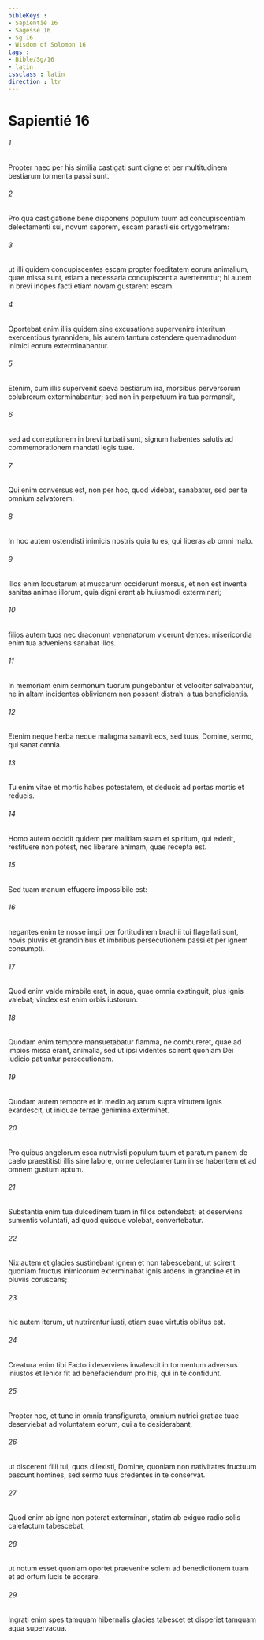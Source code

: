 ```yaml
---
bibleKeys : 
- Sapientié 16
- Sagesse 16
- Sg 16
- Wisdom of Solomon 16
tags : 
- Bible/Sg/16
- latin
cssclass : latin
direction : ltr
---
```


# Sapientié 16

###### 1
Propter haec per his similia castigati sunt digne et per multitudinem bestiarum tormenta passi sunt.
###### 2
Pro qua castigatione bene disponens populum tuum ad concupiscentiam delectamenti sui, novum saporem, escam parasti eis ortygometram:
###### 3
ut illi quidem concupiscentes escam propter foeditatem eorum animalium, quae missa sunt, etiam a necessaria concupiscentia averterentur; hi autem in brevi inopes facti etiam novam gustarent escam.
###### 4
Oportebat enim illis quidem sine excusatione supervenire interitum exercentibus tyrannidem, his autem tantum ostendere quemadmodum inimici eorum exterminabantur.
###### 5
Etenim, cum illis supervenit saeva bestiarum ira, morsibus perversorum colubrorum exterminabantur; sed non in perpetuum ira tua permansit,
###### 6
sed ad correptionem in brevi turbati sunt, signum habentes salutis ad commemorationem mandati legis tuae.
###### 7
Qui enim conversus est, non per hoc, quod videbat, sanabatur, sed per te omnium salvatorem.
###### 8
In hoc autem ostendisti inimicis nostris quia tu es, qui liberas ab omni malo.
###### 9
Illos enim locustarum et muscarum occiderunt morsus, et non est inventa sanitas animae illorum, quia digni erant ab huiusmodi exterminari;
###### 10
filios autem tuos nec draconum venenatorum vicerunt dentes: misericordia enim tua adveniens sanabat illos.
###### 11
In memoriam enim sermonum tuorum pungebantur et velociter salvabantur, ne in altam incidentes oblivionem non possent distrahi a tua beneficientia.
###### 12
Etenim neque herba neque malagma sanavit eos, sed tuus, Domine, sermo, qui sanat omnia.
###### 13
Tu enim vitae et mortis habes potestatem, et deducis ad portas mortis et reducis.
###### 14
Homo autem occidit quidem per malitiam suam et spiritum, qui exierit, restituere non potest, nec liberare animam, quae recepta est.
###### 15
Sed tuam manum effugere impossibile est:
###### 16
negantes enim te nosse impii per fortitudinem brachii tui flagellati sunt, novis pluviis et grandinibus et imbribus persecutionem passi et per ignem consumpti.
###### 17
Quod enim valde mirabile erat, in aqua, quae omnia exstinguit, plus ignis valebat; vindex est enim orbis iustorum.
###### 18
Quodam enim tempore mansuetabatur flamma, ne combureret, quae ad impios missa erant, animalia, sed ut ipsi videntes scirent quoniam Dei iudicio patiuntur persecutionem.
###### 19
Quodam autem tempore et in medio aquarum supra virtutem ignis exardescit, ut iniquae terrae genimina exterminet.
###### 20
Pro quibus angelorum esca nutrivisti populum tuum et paratum panem de caelo praestitisti illis sine labore, omne delectamentum in se habentem et ad omnem gustum aptum.
###### 21
Substantia enim tua dulcedinem tuam in filios ostendebat; et deserviens sumentis voluntati, ad quod quisque volebat, convertebatur.
###### 22
Nix autem et glacies sustinebant ignem et non tabescebant, ut scirent quoniam fructus inimicorum exterminabat ignis ardens in grandine et in pluviis coruscans;
###### 23
hic autem iterum, ut nutrirentur iusti, etiam suae virtutis oblitus est.
###### 24
Creatura enim tibi Factori deserviens invalescit in tormentum adversus iniustos et lenior fit ad benefaciendum pro his, qui in te confidunt.
###### 25
Propter hoc, et tunc in omnia transfigurata, omnium nutrici gratiae tuae deserviebat ad voluntatem eorum, qui a te desiderabant,
###### 26
ut discerent filii tui, quos dilexisti, Domine, quoniam non nativitates fructuum pascunt homines, sed sermo tuus credentes in te conservat.
###### 27
Quod enim ab igne non poterat exterminari, statim ab exiguo radio solis calefactum tabescebat,
###### 28
ut notum esset quoniam oportet praevenire solem ad benedictionem tuam et ad ortum lucis te adorare.
###### 29
Ingrati enim spes tamquam hibernalis glacies tabescet et disperiet tamquam aqua supervacua.
